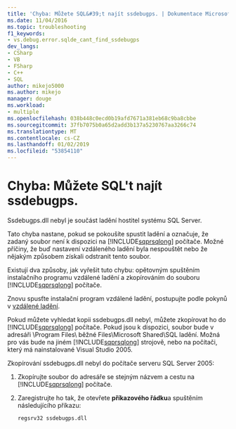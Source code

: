 ```yaml
---
title: 'Chyba: Můžete SQL&#39;t najít ssdebugps. | Dokumentace Microsoftu'
ms.date: 11/04/2016
ms.topic: troubleshooting
f1_keywords:
- vs.debug.error.sqlde_cant_find_ssdebugps
dev_langs:
- CSharp
- VB
- FSharp
- C++
- SQL
author: mikejo5000
ms.author: mikejo
manager: douge
ms.workload:
- multiple
ms.openlocfilehash: 038b448c0ecd0b19afd7671a381eb68c9ba8cbbe
ms.sourcegitcommit: 37fb7075b0a65d2add3b137a5230767aa3266c74
ms.translationtype: MT
ms.contentlocale: cs-CZ
ms.lasthandoff: 01/02/2019
ms.locfileid: "53854110"
---
```

# <a name="error-sql-can39t-find-ssdebugps"></a>Chyba: Můžete SQL&#39;t najít ssdebugps.

Ssdebugps.dll nebyl je součást ladění hostitel systému SQL Server.

Tato chyba nastane, pokud se pokoušíte spustit ladění a označuje, že zadaný soubor není k dispozici na [!INCLUDE[sqprsqlong](../debugger/includes/sqprsqlong_md.md)] počítače. Možné příčiny, že buď nastavení vzdáleného ladění byla nespouštět nebo že nějakým způsobem získali odstranit tento soubor.

Existují dva způsoby, jak vyřešit tuto chybu: opětovným spuštěním instalačního programu vzdálené ladění a zkopírováním do souboru [!INCLUDE[sqprsqlong](../debugger/includes/sqprsqlong_md.md)] počítače.

Znovu spusťte instalační program vzdálené ladění, postupujte podle pokynů v [vzdálené ladění](../debugger/remote-debugging.md).

Pokud můžete vyhledat kopii ssdebugps.dll nebyl, můžete zkopírovat ho do [!INCLUDE[sqprsqlong](../debugger/includes/sqprsqlong_md.md)] počítače. Pokud jsou k dispozici, soubor bude v adresáři \Program Files\ běžné Files\Microsoft Shared\SQL ladění. Možná pro vás bude na jiném [!INCLUDE[sqprsqlong](../debugger/includes/sqprsqlong_md.md)] strojově, nebo na počítači, který má nainstalované Visual Studio 2005.

Zkopírování ssdebugps.dll nebyl do počítače serveru SQL Server 2005:

1. Zkopírujte soubor do adresáře se stejným názvem a cestu na [!INCLUDE[sqprsqlong](../debugger/includes/sqprsqlong_md.md)] počítače.

2. Zaregistrujte ho tak, že otevřete **příkazového řádku**a spuštěním následujícího příkazu:

    ```cmd
    regsrv32 ssdebugps.dll
    ```
